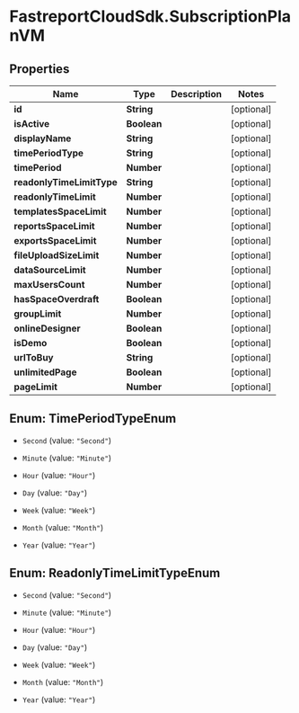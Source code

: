 # FastreportCloudSdk.SubscriptionPlanVM

## Properties

Name | Type | Description | Notes
------------ | ------------- | ------------- | -------------
**id** | **String** |  | [optional] 
**isActive** | **Boolean** |  | [optional] 
**displayName** | **String** |  | [optional] 
**timePeriodType** | **String** |  | [optional] 
**timePeriod** | **Number** |  | [optional] 
**readonlyTimeLimitType** | **String** |  | [optional] 
**readonlyTimeLimit** | **Number** |  | [optional] 
**templatesSpaceLimit** | **Number** |  | [optional] 
**reportsSpaceLimit** | **Number** |  | [optional] 
**exportsSpaceLimit** | **Number** |  | [optional] 
**fileUploadSizeLimit** | **Number** |  | [optional] 
**dataSourceLimit** | **Number** |  | [optional] 
**maxUsersCount** | **Number** |  | [optional] 
**hasSpaceOverdraft** | **Boolean** |  | [optional] 
**groupLimit** | **Number** |  | [optional] 
**onlineDesigner** | **Boolean** |  | [optional] 
**isDemo** | **Boolean** |  | [optional] 
**urlToBuy** | **String** |  | [optional] 
**unlimitedPage** | **Boolean** |  | [optional] 
**pageLimit** | **Number** |  | [optional] 



## Enum: TimePeriodTypeEnum


* `Second` (value: `"Second"`)

* `Minute` (value: `"Minute"`)

* `Hour` (value: `"Hour"`)

* `Day` (value: `"Day"`)

* `Week` (value: `"Week"`)

* `Month` (value: `"Month"`)

* `Year` (value: `"Year"`)





## Enum: ReadonlyTimeLimitTypeEnum


* `Second` (value: `"Second"`)

* `Minute` (value: `"Minute"`)

* `Hour` (value: `"Hour"`)

* `Day` (value: `"Day"`)

* `Week` (value: `"Week"`)

* `Month` (value: `"Month"`)

* `Year` (value: `"Year"`)





